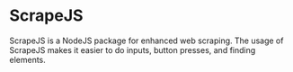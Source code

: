 # ScrapeJS

ScrapeJS is a NodeJS package for enhanced web scraping. The usage of ScrapeJS makes it easier to do inputs, button presses, and finding elements.